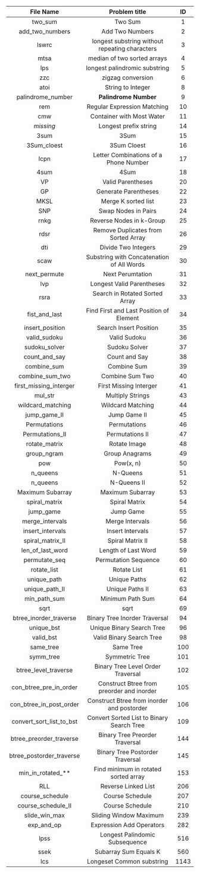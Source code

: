 | File Name                 | Problem title                                     | ID    |
|:-------------:            |:-------------------------------------------------:|:-----:|
| two_sum                   | Two Sum                                           | 1     |
| add_two_numbers           | Add Two Numbers                                   | 2     |
| lswrc                     | longest substring without repeating characters    | 3     |
| mtsa                      | median of two sorted arrays                       | 4     |
| lps                       | longest palindromic substring                     | 5     |
| zzc                       | zigzag conversion                                 | 6     |
| atoi                      | String to Integer                                 | 8     |
| palindrome_number         | **Palindrome Number**                             | 9     |
| rem                       | Regular Expression Matching                       | 10    |
| cmw                       | Container with Most Water                         | 11    |
| *missing*                 | Longest prefix string                             | 14    |
| 3sum                      | 3Sum                                              | 15    |
| 3Sum_cloest               | 3Sum Cloest                                       | 16    |
| lcpn                      | Letter Combinations of a Phone Number             | 17    |
| 4sum                      | 4Sum                                              | 18    |
| VP                        | Valid Parentheses                                 | 20    |
| GP                        | Generate Parentheses                              | 22    |
| MKSL                      | Merge K sorted list                               | 23    |
| SNP                       | Swap Nodes in Pairs                               | 24    |
| rnkg                      | Reverse Nodes in k-Group                          | 25    |
| rdsr                      | Remove Duplicates from Sorted Array               | 26    |
| dti                       | Divide Two Integers                               | 29    |
| scaw                      | Substring with Concatenation of All Words         | 30    |
| next_permute              | Next Perumtation                                  | 31    |
| lvp                       | Longest Valid Parentheses                         | 32    |
| rsra			            | Search in Rotated Sorted Array                    | 33    |
| fist_and_last             | Find First and Last Position of Element           | 34    |
| insert_position           | Search Insert Position                            | 35    |
| valid_sudoku              | Valid Sudoku                                      | 36    |
| sudoku_solver             | Sudoku Solver                                     | 37    |
| count_and_say             | Count and Say                                     | 38    |
| combine_sum               | Combine Sum                                       | 39    |
| combine_sum_two           | Combine Sum Two                                   | 40    |
| first_missing_interger    | First Missing Interger                            | 41    |
| mul_str                   | Multiply Strings                                  | 43    |
| wildcard_matching         | Wildcard Matching                                 | 44    |
| jump_game_II              | Jump Game II                                      | 45    |
| Permutations              | Permutations                                      | 46    |
| Permutations_II           | Permutations II                                   | 47    |
| rotate_matrix             | Rotate Image                                      | 48    |
| group_ngram               | Group Anagrams                                    | 49    |
| pow                       | Pow(x, n)                                         | 50    |
| n_queens                  | N-Queens                                          | 51    |
| n_queens                  | N-Queens II                                       | 52    |
| Maximum Subarray          | Maximum Subarray                                  | 53    |
| spiral_matrix             | Spiral Matrix                                     | 54    |
| jump_game                 | Jump Game                                         | 55    |
| merge_intervals           | Merge Intervals                                   | 56    |
| insert_intervals          | Insert Intervals                                  | 57    |
| spiral_matrix_II          | Spiral Matrix II                                  | 58    |
| len_of_last_word          | Length of Last Word                               | 59    |
| permutate_seq             | Permutation Sequence                              | 60    |
| rotate_list               | Rotate List                                       | 61    |
| unique_path               | Unique Paths                                      | 62    |
| unique_path_II            | Unique Paths II                                   | 63    |
| min_path_sum              | Minimum Path Sum                                  | 64    |
| sqrt                      | sqrt                                              | 69    |
| btree_inorder_traverse    | Binary Tree Inorder Traversal                     | 94    |
| unique_bst                | Unique Binary Search Tree                         | 96    |
| valid_bst                 | Valid Binary Search Tree                          | 98    |
| same_tree                 | Same Tree                                         | 100   |
| symm_tree                 | Symmetric Tree                                    | 101   |
| btree_level_traverse      | Binary Tree Level Order Traversal                 | 102   |
| con_btree_pre_in_order    | Construct Btree from preorder and inorder         | 105   |
| con_btree_in_post_order   | Construct Btree from inorder and postorder        | 106   |
| convert_sort_list_to_bst  | Convert Sorted List to Binary Search Tree         | 109   |
| btree_preorder_traverse   | Binary Tree Preorder Traversal                    | 144   |
| btree_postorder_traverse  | Binary Tree Postorder Traversal                   | 145   |
| min_in_rotated_**         | Find minimum in rotated sorted array              | 153   |
| RLL                       | Reverse Linked List                               | 206   |
| course_schedule           | Course Schedule                                   | 207   |
| course_schedule_II        | Course Schedule                                   | 210   |
| slide_win_max             | Sliding Window Maximum                            | 239   |
| exp_and_op                | Expression Add Operators                          | 282   |
| lpss                      | Longest Palindomic Subsequence                    | 516   |
| ssek                      | Subarray Sum Equals K                             | 560   |
| lcs                       | Longeset Common substring                         | 1143  |
